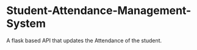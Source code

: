 # Student-Attendance-Management-System
A flask based API that updates the Attendance of the student.
